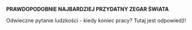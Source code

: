 **PRAWDOPODOBNIE NAJBARDZIEJ PRZYDATNY ZEGAR ŚWIATA**

Odwieczne pytanie ludzkości - kiedy koniec pracy? Tutaj jest odpowiedź!